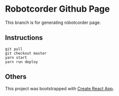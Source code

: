 # Robotcorder Github Page

This branch is for generating robotcorder page.

## Instructions

``` 
git pull
git checkout master
yarn start
yarn run deploy
```

## Others 
This project was bootstrapped with [Create React App](https://github.com/facebookincubator/create-react-app).
